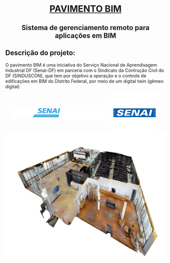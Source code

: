 <h1 align="center">
  <a href="https://my.matterport.com/show/?m=KboyiysWHqN">PAVIMENTO BIM </a>
</h1>

<h2 align="center">
  <a > Sistema de gerenciamento remoto para aplicações em BIM  </a>
</h2>


## Descrição do projeto: 
O pavimento BIM é uma iniciativa do Serviço Nacional de Aprendisagem Industrial DF (Senai-DF) em parceria com o Sindicato da Contrução Civil do DF (SINDUSCON), que tem por objetivo a operação e o controle de edificações em BIM do Distrito Federal, por meio de um digital twin (gêmeo digital)

<div align = "center">
  <img align="center" alt="LOGO_IST" height="30" width="150" src="https://raw.githubusercontent.com/jvgoveira/Pavimento_BIM/main/Imagens/IST-branca.png">
  <img align="center" alt="LOGO_SINDUSCON" height="50" width="150" src="https://raw.githubusercontent.com/jvgoveira/Pavimento_BIM/main/Imagens/Sinduscon%20-%20Branco.png">
  <img align="center" alt="LOGO_SENAI" height="120" width="150" src="https://raw.githubusercontent.com/jvgoveira/Pavimento_BIM/main/Imagens/logo%20senai%20df.png">
</div>
<div align = "center">
 <img align="center" alt="Vista" height="400" width="800" src="https://raw.githubusercontent.com/jvgoveira/Pavimento_BIM/main/Imagens/Vista%20-%20Pavimento%20BIM.png">
</div>
